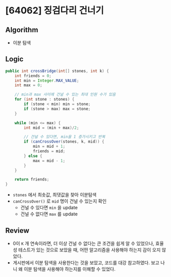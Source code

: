 # [64062] 징검다리 건너기

## Algorithm
- 이분 탐색

## Logic

```java
public int crossBridge(int[] stones, int k) {
    int friends = 0;
    int min = Integer.MAX_VALUE;
    int max = 0;

    // min과 max 사이에 건널 수 있는 최대 인원 수가 있음
    for (int stone : stones) {
        if (stone < min) min = stone;
        if (stone > max) max = stone;
    }

    while (min <= max) {
        int mid = (min + max)/2;

        // 건널 수 있다면, min을 1 증가시키고 반복
        if (canCrossOver(stones, k, mid)) {
            min = mid + 1;
            friends = mid;
        } else {
            max = mid - 1;
        }
    }

    return friends;
}
```
- `stones` 에서 최솟값, 최댓값을 찾아 이분탐색
- `canCrossOver()` 로 `mid` 명이 건널 수 있는지 확인
    - 건널 수 있다면 `min` 을 update
    - 건널 수 없다면 `max` 를 update

## Review
- 0이 `K` 개 연속이라면, 더 이상 건널 수 없다는 큰 조건을 쉽게 알 수 있었으나, 효율성 테스트가 있는 것으로 보았을 때, 어떤 알고리즘을 사용해야 하는지 감이 오지 않았다.
- 게시판에서 이분 탐색을 사용한다는 것을 보았고, 코드를 대강 참고하였다. 보고 나니 왜 이분 탐색을 사용해야 하는지를 이해할 수 있었다.